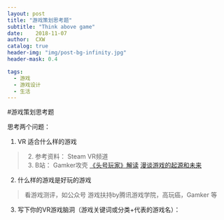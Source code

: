 ```yaml
---
layout: post
title: "游戏策划思考题"
subtitle: "Think above game"
date:    2018-11-07
author:  CXW
catalog: true
header-img: "img/post-bg-infinity.jpg"
header-mask: 0.4

tags:
  - 游戏
  - 游戏设计
  - 生活
---
```



#游戏策划思考题

思考两个问题：
1. VR 适合什么样的游戏
>2. 参考资料： Steam VR频道 
>3. B站： Gamker攻壳  [《头号玩家》解读](https://www.bilibili.com/video/av23701985)
[漫谈游戏的起源和未来](https://www.bilibili.com/video/av27420091)


2. 什么样的游戏是好玩的游戏
> 看游戏测评，如公众号 游戏扶持by腾讯游戏学院，高玩癌，Gamker 等

3. 写下你的VR游戏脑洞（游戏关键词或分类+代表的游戏名）：

